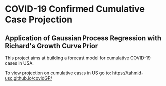 # COVID-19 Confirmed Cumulative Case Projection
## Application of Gaussian Process Regression with Richard's Growth Curve Prior


This project aims at building a forecast model for cumulative COVID-19 cases in USA.

To view projection on cumulative cases in US go to: https://tahmid-usc.github.io/covidGP/

